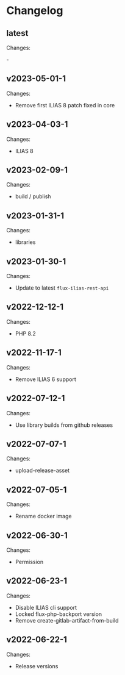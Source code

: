 # Changelog

## latest

Changes:

\-

## v2023-05-01-1

Changes:

- Remove first ILIAS 8 patch fixed in core

## v2023-04-03-1

Changes:

- ILIAS 8

## v2023-02-09-1

Changes:

- build / publish

## v2023-01-31-1

Changes:

- libraries

## v2023-01-30-1

Changes:

- Update to latest `flux-ilias-rest-api`

## v2022-12-12-1

Changes:

- PHP 8.2

## v2022-11-17-1

Changes:

- Remove ILIAS 6 support

## v2022-07-12-1

Changes:

- Use library builds from github releases

## v2022-07-07-1

Changes:

- upload-release-asset

## v2022-07-05-1

Changes:

- Rename docker image

## v2022-06-30-1

Changes:

- Permission

## v2022-06-23-1

Changes:

- Disable ILIAS cli support
- Locked flux-php-backport version
- Remove create-gitlab-artifact-from-build

## v2022-06-22-1

Changes:

- Release versions
